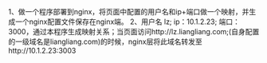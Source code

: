 1、做一个程序部署到nginx，将页面中配置的用户名和ip+端口做一个映射，并生成一个nginx配置文件保存在nginx端。
2、用户名 lz; ip：10.1.2.23; 端口：3000，通过本程序生成映射关系；当页面访问http://lz.liangliang.com;(自身配置的一级域名是liangliang.com)的时候，nginx层将此域名转发至http://10.1.2.23:3003